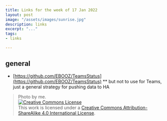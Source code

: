 ```yaml
---
title: Links for the week of 17 Jan 2022
layout: post
image: "/assets/images/sunrise.jpg"
description: links
excerpt: "..."
tags:
- links

---
```


## general 

* [https://github.com/EBOOZ/TeamsStatus](https://github.com/EBOOZ/TeamsStatus)
** but not to use for Teams, just a general strategy for pushing data to HA


> Photo by me. <br /><a rel="license" href="http://creativecommons.org/licenses/by-sa/4.0/"><img alt="Creative Commons License" style="border-width:0" src="https://i.creativecommons.org/l/by-sa/4.0/88x31.png" /></a><br />This work is licensed under a <a rel="license" href="http://creativecommons.org/licenses/by-sa/4.0/">Creative Commons Attribution-ShareAlike 4.0 International License</a>.